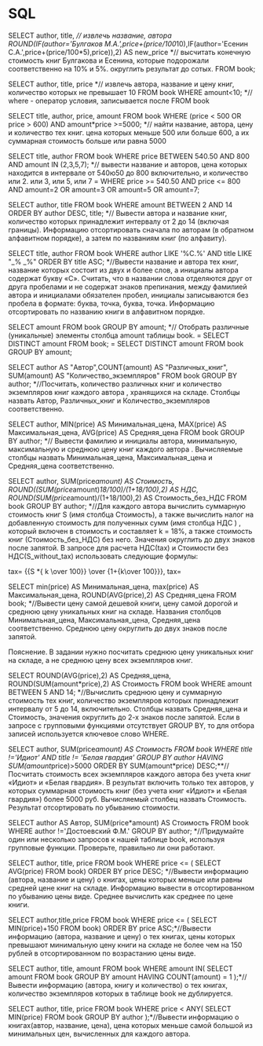 # SQL
SELECT author, title, *// извлечь название, автора
ROUND(IF(author='Булгаков М.А.',price+(price/100*10),IF(author='Есенин С.А.',price+(price/100*5),price)),2) AS new_price *// высчитать конечную стоимость книг Булгакова и Есенина, которые подорожали соответственно на 10% и 5%. округлить результат до сотых.
FROM book; 

SELECT author, title, price *// извлечь автора, название и цену книг, количество которых не превышает 10
FROM book
WHERE amount<10; *// where - оператор условия, записывается после FROM book

SELECT title, author, price, amount
FROM book
WHERE (price < 500 OR price > 600) AND  amount*price >=5000; *// найти название, автора, цену и количество тех книг. цена которых меньше 500 или больше 600, а их суммарная стоимость больше или равна 5000

SELECT title, author
FROM book
WHERE price BETWEEN 540.50 AND 800 AND amount IN (2,3,5,7); *// вывести название и авторов, цена которых находится в интервале от 540ю50 до 800 включительно, и количество или 2. или 3, или 5, или 7  = WHERE price >= 540.50 AND price <= 800 AND amount=2 OR amount=3 OR amount=5 OR amount=7;

SELECT author, title
FROM book
WHERE amount BETWEEN 2 AND 14
ORDER BY author DESC, title; *// Вывести  автора и название  книг, количество которых принадлежит интервалу от 2 до 14 (включая границы). Информацию  отсортировать сначала по авторам (в обратном алфавитном порядке), а затем по названиям книг (по алфавиту).

SELECT title, author
FROM book
WHERE author LIKE '%С.%' AND title LIKE "_% _%"
ORDER BY title ASC; *//Вывести название и автора тех книг, название которых состоит из двух и более слов, а инициалы автора содержат букву «С». Считать, что в названии слова отделяются друг от друга пробелами и не содержат знаков препинания, между фамилией автора и инициалами обязателен пробел, инициалы записываются без пробела в формате: буква, точка, буква, точка. Информацию отсортировать по названию книги в алфавитном порядке.

SELECT amount 
FROM book
GROUP BY amount; *// Отобрать различные (уникальные) элементы столбца amount таблицы book. =
SELECT DISTINCT amount 
FROM book; =
SELECT DISTINCT amount 
FROM book
GROUP BY amount;

SELECT author AS "Автор",COUNT(amount) AS "Различных_книг", SUM(amount) AS "Количество_экземпляров"
FROM book
GROUP BY author; *//Посчитать, количество различных книг и количество экземпляров книг каждого автора , хранящихся на складе.  Столбцы назвать Автор, Различных_книг и Количество_экземпляров соответственно.

SELECT author, MIN(price) AS Минимальная_цена, MAX(price) AS Максимальная_цена, AVG(price) AS Средняя_цена
FROM book 
GROUP BY author; *// Вывести фамилию и инициалы автора, минимальную, максимальную и среднюю цену книг каждого автора . Вычисляемые столбцы назвать Минимальная_цена, Максимальная_цена и Средняя_цена соответственно.

SELECT author, SUM(price*amount) AS Стоимость, ROUND((SUM(price*amount)*18/100)/(1+18/100),2) AS НДС, ROUND(SUM(price*amount)/(1+18/100),2) AS Стоимость_без_НДС
FROM book
GROUP BY author; *//Для каждого автора вычислить суммарную стоимость книг S (имя столбца Стоимость), а также вычислить налог на добавленную стоимость  для полученных сумм (имя столбца НДС ) , который включен в стоимость и составляет k = 18%,  а также стоимость книг  (Стоимость_без_НДС) без него. Значения округлить до двух знаков после запятой. В запросе для расчета НДС(tax)  и Стоимости без НДС(S_without_tax) использовать следующие формулы:

tax= {{S *{ k \over 100}} \over {1+{k\over 100}}},
tax= 

SELECT min(price) AS Минимальная_цена, max(price) AS Максимальная_цена, ROUND(AVG(price),2) AS Средняя_цена
FROM book; *//Вывести  цену самой дешевой книги, цену самой дорогой и среднюю цену уникальных книг на складе. Названия столбцов Минимальная_цена, Максимальная_цена, Средняя_цена соответственно. Среднюю цену округлить до двух знаков после запятой.

Пояснение. В задании нужно посчитать среднюю цену уникальных книг на складе, а не среднюю цену всех экземпляров книг.

SELECT ROUND(AVG(price),2) AS Средняя_цена, ROUND(SUM(amount*price),2) AS Стоимость
FROM book
WHERE amount 
BETWEEN 5 AND 14; *//Вычислить среднюю цену и суммарную стоимость тех книг, количество экземпляров которых принадлежит интервалу от 5 до 14, включительно. Столбцы назвать Средняя_цена и Стоимость, значения округлить до 2-х знаков после запятой. Если в запросе с групповыми функциями отсутствует GROUP BY, то для отбора записей используется ключевое слово WHERE.


SELECT author,
SUM(price*amount) AS Стоимость
FROM book
WHERE title !='Идиот' AND title != 'Белая гвардия'
GROUP BY author
HAVING SUM(amount*price)>5000
ORDER BY SUM(amount*price) DESC;**//Посчитать стоимость всех экземпляров каждого автора без учета книг «Идиот» и «Белая гвардия». В результат включить только тех авторов, у которых суммарная стоимость книг (без учета книг «Идиот» и «Белая гвардия») более 5000 руб. Вычисляемый столбец назвать Стоимость. Результат отсортировать по убыванию стоимости.


SELECT author AS Автор, 
SUM(price*amount) AS Стоимость
FROM book
WHERE author !='Достоевский Ф.М.'
GROUP BY author; *//Придумайте один или несколько запросов к нашей таблице book, используя групповые функции. Проверьте, правильно ли они работают. 

SELECT author, title, price
FROM book
WHERE price <= (
    SELECT AVG(price) 
    FROM book)
    ORDER BY price DESC; *//Вывести информацию (автора, название и цену) о  книгах, цены которых меньше или равны средней цене книг на складе. Информацию вывести в отсортированном по убыванию цены виде. Среднее вычислить как среднее по цене книги.
    
    
SELECT author,title,price
FROM book
WHERE price <= (
    SELECT MIN(price)+150
FROM book)
ORDER BY price ASC;*//Вывести информацию (автора, название и цену) о тех книгах, цены которых превышают минимальную цену книги на складе не более чем на 150 рублей в отсортированном по возрастанию цены виде.

SELECT author, title, amount
FROM book
WHERE amount IN(
    SELECT amount 
FROM book
GROUP BY amount
HAVING COUNT(amount) = 1
);*//Вывести информацию (автора, книгу и количество) о тех книгах, количество экземпляров которых в таблице book не дублируется.

SELECT author, title, price
FROM book
WHERE price < ANY(
    SELECT MIN(price)
    FROM book
    GROUP BY author
);*//Вывести информацию о книгах(автор, название, цена), цена которых меньше самой большой из минимальных цен, вычисленных для каждого автора.
